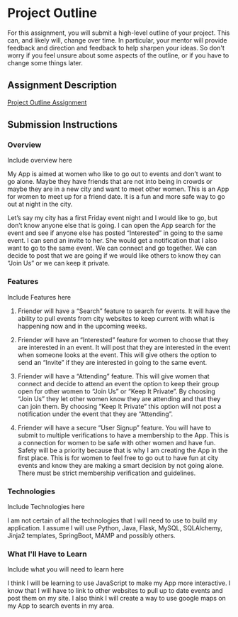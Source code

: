 # Project Outline
For this assignment, you will submit a high-level outline of your project. This can, and likely will, change over time. In particular, your mentor will provide feedback and direction and feedback to help sharpen your ideas. So don't worry if you feel unsure about some aspects of the outline, or if you have to change some things later.

## Assignment Description
[Project Outline Assignment](https://education.launchcode.org/liftoff/assignments/project-outline/)

## Submission Instructions

### Overview
Include overview here

My App is aimed at women who like to go out to events and don’t want to go alone.
Maybe they have friends that are not into being in crowds or maybe they are in a
new city and want to meet other women. This is an App for women to meet up for a
friend date. It is a fun and more safe way to go out at night in the city.

Let’s say my city has a first Friday event night and I would like to go, but don’t
know anyone else that is going. I can open the App search for the event and see if
anyone else has posted “Interested” in going to the same event. I can send an invite
to her. She would get a notification that I also want to go to the same event. We can
connect and go together. We can decide to post that we are going if we would like
others to know they can “Join Us” or we can keep it private.

### Features
Include Features here

1. Friender will have a “Search” feature to search for events. It will have the
ability to pull events from city websites to keep current with what is happening now
and in the upcoming weeks.

2. Friender will have an “Interested” feature for women to choose that they are
interested in an event. It will post that they are interested in the event when
someone looks at the event. This will give others the option to send an “Invite” if
they are interested in going to the same event.

3. Friender will have a “Attending” feature. This will give women that connect and
decide to attend an event the option to keep their group open for other women to
“Join Us” or “Keep It Private”. By choosing “Join Us” they let other women know they
are attending and that they can join them. By choosing “Keep It Private” this option
will not post a notification under the event that they are “Attending”.

4. Friender will have a secure “User Signup” feature. You will have to submit to
multiple verifications to have a membership to the App. This is a connection for
women to be safe with other women and have fun. Safety will be a priority because
that is why I am creating the App in the first place. This is for women to feel free
to go out to have fun at city events and know they are making a smart decision by not
going alone. There must be strict membership verification and guidelines.


### Technologies
Include Technologies here

I am not certain of all the technologies that I will need to use to build my
application. I assume I will use Python, Java, Flask, MySQL, SQLAlchemy, Jinja2
templates, SpringBoot, MAMP and possibly others.

### What I'll Have to Learn
Include what you will need to learn here

I think I will be learning to use JavaScript to make my App more interactive. I
know that I will have to link to other websites to pull up to date events and post
them on my site. I also think I will create a way to use google maps on my App to
search events in my area.

